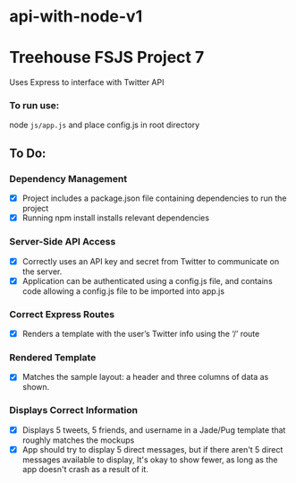 # api-with-node-v1
# Treehouse FSJS Project 7
Uses Express to interface with Twitter API

### To run use:
node `js/app.js` and place config.js in root directory


## To Do:
### Dependency Management
- [x] Project includes a package.json file containing dependencies to run the project
- [x] Running npm install installs relevant dependencies

### Server-Side API Access
- [x] Correctly uses an API key and secret from Twitter to communicate on the server.
- [x] Application can be authenticated using a config.js file, and contains code allowing a config.js file to be imported into app.js

### Correct Express Routes
- [x] Renders a template with the user’s Twitter info using the ‘/’ route

### Rendered Template
- [x] Matches the sample layout: a header and three columns of data as shown.

### Displays Correct Information
- [x] Displays 5 tweets, 5 friends, and username in a Jade/Pug template that roughly matches the mockups
- [x] App should try to display 5 direct messages, but if there aren't 5 direct messages available to display, It's okay to show fewer, as long as the app doesn't crash as a result of it.
